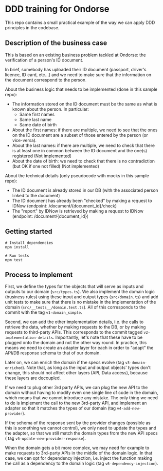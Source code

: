 # DDD training for Ondorse

This repo contains a small practical example of the way we can apply DDD principles in the codebase.

## Description of the business case

This is based on an existing business problem tackled at Ondorse: the verification of a person's ID document.

In brief, somebody has uploaded their ID document (passport, driver's licence, ID card, etc...) and we need to make sure
that the information on the document correspond to the person.

About the business logic that needs to be implemented (done in this sample repo):

- The information stored on the ID document must be the same as what is known about the person. In particular:
    - Same first names
    - Same last name
    - Same date of birth
- About the first names: if there are multiple, we need to see that the ones on the ID document are a subset of those
  entered by the person (or vice-versa).
- About the last names: if there are multiple, we need to check that there is at least one in common between the ID
  document and the one(s) registered (Not implemented)
- About the date of birth: we need to check that there is no contradiction (but OK if one not filled) (Not implemented)

About the technical details (only pseudocode with mocks in this sample repo):

- The ID document is already stored in our DB (with the associated person linked to the document)
- The ID document has already been "checked" by making a request to IDNow (endpoint: /document/{document_id}/check)
- The "report" by IDNow is retrieved by making a request to IDNow (endpoint: /document/{document_id})

## Getting started

```
# Install dependencies
npm install

# Run tests
npm test
```

## Process to implement

First, we define the types for the objects that will serve as inputs and outputs to our domain (`src/types.ts`). We also
implement the domain logic (business rules) using these input and output types (`src/domain.ts`) and add unit tests to
make sure that there is no mistake in the implementation of the domain (`src/__tests__/domain.test.ts`).
All of this corresponds to the commit with the tag `v1-domain_simple`.

Second, we can add the other implementation details, i.e. the calls to retrieve the data, whether by making requests to
the DB, or by making requests to third-party APIs. This corresponds to the commit tagged `v2-implementation-details`.
Importantly, let's note that these have to be plugged onto the domain and not the other way round. In practice, this
means we need to create an adapter layer for each in order to "adapt" the API/DB response schema to that of our domain.

Later on, we can enrich the domain if the specs evolve (tag `v3-domain-enriched`).
Note that, as long as the input and output objects' types don't change, this should not affect other layers (API, Data
access), because these layers are decoupled.

If we need to plug other 3rd party APIs, we can plug the new API to the domain without having to modify even one single
line of code in the domain, which means that we cannot introduce any mistake.
The only thing we need to do is implement the call to the new 3rd-party API, and implement an adapter so that it matches
the types of our domain (tag `v4-add-new-provider`).

If the schema of the response sent by the provider changes (possible as this is something we cannot control), we only
need to update the types and the adapter, so that we still match the domain types from the new API specs (
tag `v5-update-new-provider-response`).

When the domain gets a bit more complex, we may need for example to make requests to 3rd-party APIs in the middle of the
domain logic. In that case, we can opt for dependency injection, i.e. inject the function making the call as a
dependency to the domain logic (tag `v6-dependency-injection`).

